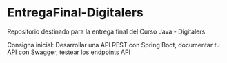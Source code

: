 # EntregaFinal-Digitalers
Repositorio destinado para la entrega final del Curso Java - Digitalers.

Consigna inicial: 
Desarrollar una API REST con Spring Boot, documentar tu API con Swagger, testear los endpoints API

